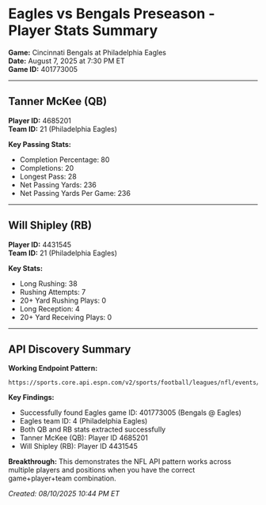 # Eagles vs Bengals Preseason - Player Stats Summary

**Game:** Cincinnati Bengals at Philadelphia Eagles  
**Date:** August 7, 2025 at 7:30 PM ET  
**Game ID:** 401773005  

---

## Tanner McKee (QB)

**Player ID:** 4685201  
**Team ID:** 21 (Philadelphia Eagles)  

**Key Passing Stats:**
- Completion Percentage: 80
- Completions: 20
- Longest Pass: 28
- Net Passing Yards: 236
- Net Passing Yards Per Game: 236

---

## Will Shipley (RB)

**Player ID:** 4431545  
**Team ID:** 21 (Philadelphia Eagles)  

**Key Stats:**
- Long Rushing: 38
- Rushing Attempts: 7
- 20+ Yard Rushing Plays: 0
- Long Reception: 4
- 20+ Yard Receiving Plays: 0

---

## API Discovery Summary

**Working Endpoint Pattern:** 
```
https://sports.core.api.espn.com/v2/sports/football/leagues/nfl/events/401773005/competitions/401773005/competitors/21/roster/4685201/statistics/0
```

**Key Findings:**
- Successfully found Eagles game ID: 401773005 (Bengals @ Eagles)
- Eagles team ID: 4 (Philadelphia Eagles) 
- Both QB and RB stats extracted successfully
- Tanner McKee (QB): Player ID 4685201
- Will Shipley (RB): Player ID 4431545

**Breakthrough:** This demonstrates the NFL API pattern works across multiple players and positions when you have the correct game+player+team combination.

*Created: 08/10/2025 10:44 PM ET*
